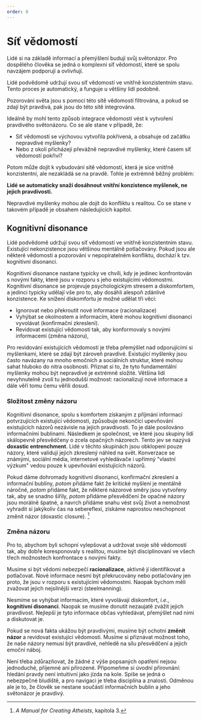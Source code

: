 ```yaml
---
order: 6
---
```


# Síť vědomostí

Lidé si na základě informací a přemýšlení budují svůj světonázor. Pro dospělého člověka se jedná o komplexní síť vědomostí, které se spolu navzájem podporují a ovlivňují.

Lidé podvědomě udržují svou síť vědomostí ve vnitřně konzistentním stavu. Tento proces je automatický, a funguje u většiny lidí podobně.

Pozorování světa jsou s pomocí této sítě vědomostí filtrována, a pokud se zdají být pravdivá, pak jsou do této sítě integrována.

Ideálně by mohl tento způsob integrace vědomostí vést k vytvoření pravdivého světonázoru. Co se ale stane v případě, že:

* Síť vědomostí se výchovou vytvořila pokřivená, a obsahuje od začátku nepravdivé myšlenky?
* Nebo z okolí přicházejí převážně nepravdivé myšlenky, které časem síť vědomostí pokřiví?

Potom může dojít k vybudování sítě vědomostí, která je sice vnitřně konzistentní, ale nezakládá se na pravdě. Tohle je extrémně běžný problém:

**Lidé se automaticky snaží dosáhnout vnitřní konzistence myšlenek, ne jejich pravdivosti.**

Nepravdivé myšlenky mohou ale dojít do konfliktu s realitou. Co se stane v takovém případě je obsahem následujících kapitol.

## Kognitivní disonance

Lidé podvědomě udržují svou síť vědomostí ve vnitřně konzistentním stavu. Existující nekonzistence jsou většinou mentálně potlačovány. Pokud jsou ale některé vědomosti a pozorování v nepopíratelném konfliktu, dochází k tzv. kognitivní disonanci.

Kognitivní disonance nastane typicky ve chvíli, kdy je jedinec konfrontován s novými fakty, které jsou v rozporu s jeho existujícími vědomostmi. Kognitivní disonance se projevuje psychologickým stresem a diskomfortem, a jedinci typicky udělají vše pro to, aby dosáhli alespoň zdánlivé konzistence. Ke snížení diskomfortu je možné udělat tři věci:

* Ignorovat nebo překroutit nové informace (racionalizace)
* Vyhýbat se okolnostem a informacím, které mohou kognitivní disonanci vyvolávat (konfirmační zkreslení).
* Revidovat existující vědomosti tak, aby konformovaly s novými informacemi (změna názoru),

Pro revidování existujících vědomostí je třeba přemýšlet nad odporujícími si myšlenkami, které se zdají být zároveň pravdivé. Existující myšlenky jsou často navázany na mnoho emočních a sociálních struktur, které mohou sahat hluboko do nitra osobnosti. Přiznat si to, že tyto fundamentální myšlenky mohou být nepravdivé je extrémně složité. Většina lidí nevyhnutelně zvolí tu jednodušší možnost: racionalizují nové informace a dále věří tomu čemu věřili dosud.

### Složitost změny názoru

Kognitivní disonance, spolu s komfortem získaným z příjmání informací potvrzujících existující vědomosti, způsobuje nekončící upevňování existujících názorů nezávisle na jejich pravdivosti. To je dále posilováno informačními bublinami. Následkem je společnost, ve které jsou skupiny lidí skálopevně přesvědčeny o zcela opačných názorech. Tento jev se nazývá **doxastic entrenchment**. Lidé v těchto skupinách jsou obklopeni pouze názory, které validují jejich zkreslený náhled na svět. Konverzace se známými, sociální média, internetové vyhledávače i upřímný "vlastní výzkum" vedou pouze k upevňování existujících názorů.

Pokud dáme dohromady kognitivní disonanci, konfirmační zkreslení a informační bubliny, *potom* přidáme fakt že kritické myšlení je mentálně náročné, *potom* přidáme fakt, že některé názorové směry jsou vytvořeny tak, aby se snadno šířily, *potom* přidáme přesvědčení že opačné názory jsou morálně špatné, a navrch přidáme snahu vést svůj život a nemožnost vyhradit si jakýkoliv čas na sebereflexi, získáme naprostou neschopnost změnit názor (doxastic closure). [^1]

### Změna názoru

Pro to, abychom byli schopní vylepšovat a udržovat svoje sítě vědomostí tak, aby dobře koresponovaly s realitou, musíme být disciplinovaní ve všech třech možnostech konfrontace s novými fakty.

Musíme si být vědomi nebezpečí **racionalizace**, aktivně jí identifikovat a potlačovat. Nové informace nesmí být překrucovány nebo potlačovány jen proto, že jsou v rozporu s existujícími vědomostmi. Naopak bychom měli zvažovat jejich nejsilnější verzi (steelmanning).

Nesmíme se vyhýbat informacím, které vyvolávají diskomfort, *i.e.*, **kognitivní disonanci**. Naopak se musíme donutit nezaujatě zvážit jejich pravdivost. Nejlepší je tyto informace občas vyhledávat, přemýšlet nad nimi a diskutovat je.

Pokud se nová fakta ukážou být pravdivými, musíme být ochotni **změnit názor** a revidovat existující vědomosti. Musíme si přiznávat možnost toho, že naše názory nemusí být pravdivé, nehledě na sílu přesvědčení a jejich emoční náboj.

Není třeba zdůrazňovat, že žádné z výše popsaných opatření nejsou jednoduché, příjemné ani přirozené. Připomeňme si úvodní přirovnání: hledání pravdy není intuitivní jako jízda na kole. Spíše se jedná o nebezpečné bludiště, a pro navigaci je třeba disciplína a znalosti. Odměnou ale je to, že člověk se nestane součástí informačních bublin a jeho světonázor je pravdivý.

[^1]: *A Manual for Creating Atheists*, kapitola 3.
